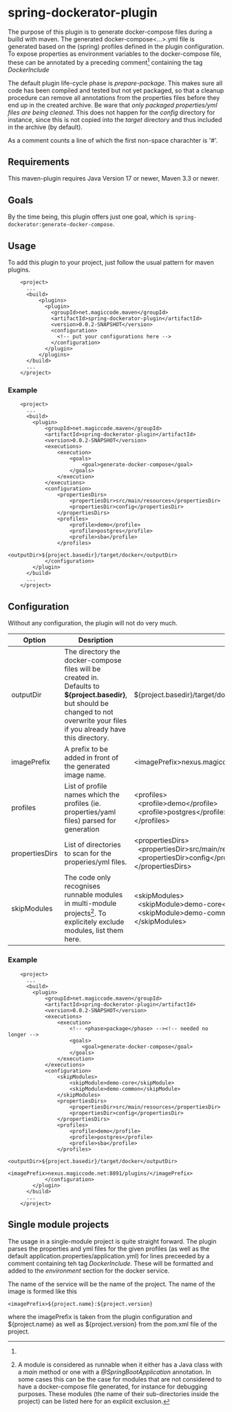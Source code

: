 # spring-dockerator-plugin

The purpose of this plugin is to generate docker-compose files during a builld with maven.
The generated docker-compose<...>.yml file is generated based on the (spring) profiles defined in the plugin configuration.
To expose properties as environment variables to the docker-compose file, these can be annotated by a preceding comment[^comment] 
containing the tag _DockerInclude_ 

The default plugin life-cycle phase is _prepare-package_. This makes sure all code has been compiled and tested but not yet 
packaged, so that a cleanup procedure can remove all annotations from the properties files before they end up in the created
archive. Be ware that *only packaged properties/yml files are being cleaned*. This does not happen for the _config_ directory
for instance, since this is not copied into the _target_ directory and thus included in the archive (by default).

[^comment]:
  As a comment counts a line of which the first non-space charachter is '#'.
  

## Requirements

This maven-plugin requires Java Version 17 or newer, Maven 3.3 or newer.

## Goals

By the time being, this plugin offers just one goal, which is ```spring-dockerator:generate-docker-compose```.

## Usage

To add this plugin to your project, just follow the usual pattern for maven plugins.

```
    <project>
      ...
      <build>
	      <plugins>
	        <plugin>
			  <groupId>net.magiccode.maven</groupId>
			  <artifactId>spring-dockerator-plugin</artifactId>
			  <version>0.0.2-SNAPSHOT</version>
	          <configuration>
	            <!-- put your configurations here -->
	          </configuration>
	        </plugin>
	      </plugins>
      </build>
      ...
    </project>
```

### Example
```
    <project>
      ...
      <build>
		<plugin>
			<groupId>net.magiccode.maven</groupId>
			<artifactId>spring-dockerator-plugin</artifactId>
			<version>0.0.2-SNAPSHOT</version>
			<executions>
				<execution>
					<goals>
						<goal>generate-docker-compose</goal>
					</goals>
				</execution>
			</executions>
			<configuration>
				<propertiesDirs>
					<propertiesDir>src/main/resources</propertiesDir>
					<propertiesDir>config</propertiesDir>
				</propertiesDirs>
				<profiles>
					<profile>demo</profile>
					<profile>postgres</profile>
					<profile>sba</profile>
				</profiles>
				<outputDir>${project.basedir}/target/docker</outputDir>
			</configuration>
		</plugin>
      </build>
      ...
    </project>
```	

## Configuration

Without any configuration, the plugin will not do very much. 

| Option         | Desription                       | example                                                |
| ------         | -----------------                | ------------------------                               |
| outputDir      | The directory the docker-compose files will be created in. Defaults to __${project.basedir}__, but should be changed to not overwrite your files if you already have this directory.| <outputDir>${project.basedir}/target/docker</outputDir>|
| imagePrefix    | A prefix to be added in front of the generated image name.| \<imagePrefix\>nexus.magiccode.net:8891/plugins/\</imagePrefix\>|
| profiles       | List of profile names which the profiles (ie. properties/yaml files) parsed for generation |\<profiles\><br/>&nbsp;&nbsp;\<profile\>demo\</profile\><br/>&nbsp;&nbsp;<profile\>postgres\</profile\><br/>\</profiles\>|
| propertiesDirs | List of directories to scan for the properies/yml files.|\<propertiesDirs\><br/>&nbsp;&nbsp;\<propertiesDir\>src/main/resources\</propertiesDir\><br/>&nbsp;&nbsp;\<propertiesDir\>config\</propertiesDir\><br/>\</propertiesDirs\> |
| skipModules    | The code only recognises runnable modules in multi-module projects[^runnable]. To explicitely exclude modules, list them here.|\<skipModules\><br/>&nbsp;&nbsp;\<skipModule\>demo-core\</skipModule\><br/>&nbsp;&nbsp;\<skipModule\>demo-common\</skipModule\><br/>\</skipModules\>|


### Example
```	
    <project>
      ...
      <build>
		<plugin>
			<groupId>net.magiccode.maven</groupId>
			<artifactId>spring-dockerator-plugin</artifactId>
			<version>0.0.2-SNAPSHOT</version>
			<executions>
				<execution>
					<!-- <phase>package</phase> --><!-- needed no longer -->
					<goals>
						<goal>generate-docker-compose</goal>
					</goals>
				</execution>
			</executions>
			<configuration>
				<skipModules>
					<skipModule>demo-core</skipModule>
					<skipModule>demo-common</skipModule>
				</skipModules>
				<propertiesDirs>
					<propertiesDir>src/main/resources</propertiesDir>
					<propertiesDir>config</propertiesDir>
				</propertiesDirs>
				<profiles>
					<profile>demo</profile>
					<profile>postgres</profile>
					<profile>sba</profile>
				</profiles>
				<outputDir>${project.basedir}/target/docker</outputDir>
				<imagePrefix>nexus.magiccode.net:8891/plugins/</imagePrefix>
			</configuration>
		</plugin>
      </build>
      ...
    </project>
```	
    
[^runnable]:
	A module is considered as runnable when it either has a Java class with a _main_ method or 
	one with a _@SpringBootApplication_ annotation. In some cases this can be the case for modules
	that are not considered to have a docker-compose file generated, for instance for debugging
	purposes. These modules (the name of their sub-directories inside the project) can be listed 
	here for an explicit exclusion.
	 
## Single module projects

The usage in a single-module project is quite straight forward. The plugin parses the properties and yml files for the given profiles (as well as the default application.properties/application.yml) for lines preceeded by a comment containing teh tag _DockerInclude_.
These will be formatted and added to the _environment_ section for the docker service. 

The name of the service will be the name of the project. The name of the image is formed like this

   ```<imagePrefix>${project.name}:${project.version}```
    
where the imagePrefix is taken from the plugin configuration and ${project.name} as well as ${project.version} from the pom.xml file of the project. 
 




	